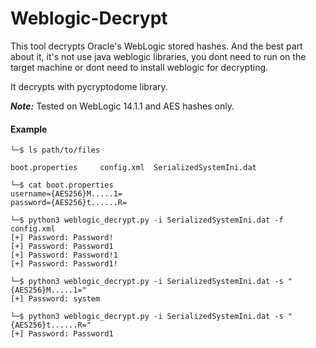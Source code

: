 # Weblogic-Decrypt

This tool decrypts Oracle's WebLogic stored hashes. And the best part about it, it's not use java weblogic libraries, you dont need to run on the target machine or dont need to install weblogic for decrypting. 

It decrypts with pycryptodome library.

***Note:*** Tested on WebLogic 14.1.1 and AES hashes only.

#### Example 

```
└─$ ls path/to/files

boot.properties		config.xml	SerializedSystemIni.dat

└─$ cat boot.properties
username={AES256}M.....1=
password={AES256}t......R=
```

```
└─$ python3 weblogic_decrypt.py -i SerializedSystemIni.dat -f config.xml
[+] Password: Password!
[+] Password: Password1
[+] Password: Password!1
[+] Password: Password1!

└─$ python3 weblogic_decrypt.py -i SerializedSystemIni.dat -s "{AES256}M.....1="
[+] Password: system

└─$ python3 weblogic_decrypt.py -i SerializedSystemIni.dat -s "{AES256}t......R="
[+] Password: Password1
```
